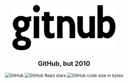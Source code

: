 <div align="center">
  <img src="app/assets/images/logo.svg" height="150px">

  <h2>GitHub, but 2010</h2>

  <img alt="GitHub" src="https://img.shields.io/github/license/go-gitnub/gitnub">
  <img alt="GitHub Repo stars" src="https://img.shields.io/github/stars/go-gitnub/gitnub">
  <img alt="GitHub code size in bytes" src="https://img.shields.io/github/languages/code-size/go-gitnub/gitnub">
</div>
